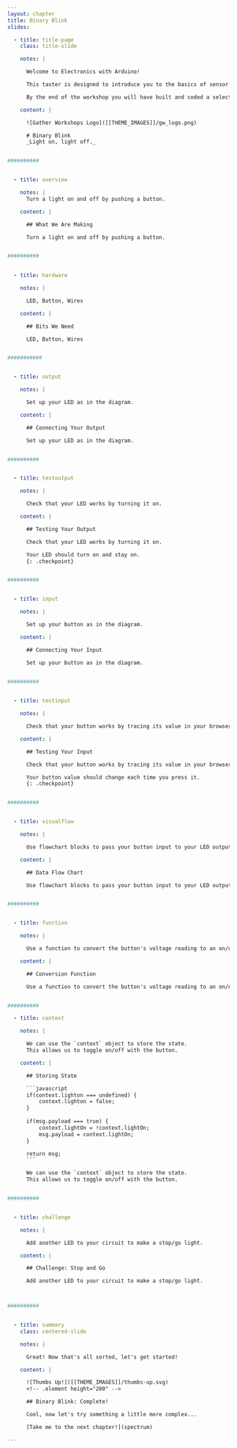 ```yaml
---
layout: chapter
title: Binary Blink
slides:

  - title: title-page
    class: title-slide

    notes: |

      Welcome to Electronics with Arduino!

      This taster is designed to introduce you to the basics of sensor input and real-world output using Arduino.

      By the end of the workshop you will have built and coded a selection of small electronics demo projects.

    content: |

      ![Gather Workshops Logo]([[THEME_IMAGES]]/gw_logo.png)

      # Binary Blink
      _Light on, light off._


##########


  - title: overview

    notes: |
      Turn a light on and off by pushing a button.

    content: |

      ## What We Are Making

      Turn a light on and off by pushing a button.


##########

  
  - title: hardware

    notes: |

      LED, Button, Wires

    content: |

      ## Bits We Need

      LED, Button, Wires


###########


  - title: output

    notes: |

      Set up your LED as in the diagram.

    content: |

      ## Connecting Your Output

      Set up your LED as in the diagram.


##########


  - title: testoutput

    notes: |

      Check that your LED works by turning it on.

    content: |

      ## Testing Your Output

      Check that your LED works by turning it on.

      Your LED should turn on and stay on.
      {: .checkpoint}


##########


  - title: input

    notes: |

      Set up your button as in the diagram.

    content: |

      ## Connecting Your Input

      Set up your button as in the diagram.


##########

  
  - title: testinput

    notes: |

      Check that your button works by tracing its value in your browser.

    content: |

      ## Testing Your Input

      Check that your button works by tracing its value in your browser.

      Your button value should change each time you press it.
      {: .checkpoint}


##########


  - title: visualflow

    notes: |

      Use flowchart blocks to pass your button input to your LED output via a function.

    content: |

      ## Data Flow Chart

      Use flowchart blocks to pass your button input to your LED output via a function.


##########


  - title: function

    notes: |

      Use a function to convert the button's voltage reading to an on/off message for the LED.

    content: |

      ## Conversion Function

      Use a function to convert the button's voltage reading to an on/off message for the LED.


##########

  - title: context

    notes: |

      We can use the `context` object to store the state.
      This allows us to toggle on/off with the button.

    content: |

      ## Storing State

      ```javascript
      if(context.lighton === undefined) {
          context.lighton = false;
      }
      
      if(msg.payload === true) {
          context.lightOn = !context.lightOn;
          msg.payload = context.lightOn;
      }

      return msg;
      ```

      We can use the `context` object to store the state.
      This allows us to toggle on/off with the button.


##########


  - title: challenge

    notes: |

      Add another LED to your circuit to make a stop/go light.

    content: |

      ## Challenge: Stop and Go

      Add another LED to your circuit to make a stop/go light.



##########


  - title: summary
    class: centered-slide

    notes: |

      Great! Now that's all sorted, let's get started!

    content: |

      ![Thumbs Up!]([[THEME_IMAGES]]/thumbs-up.svg)
      <!-- .element height="200" -->

      ## Binary Blink: Complete!

      Cool, now let's try something a little more complex...

      [Take me to the next chapter!](spectrum)

---
```


